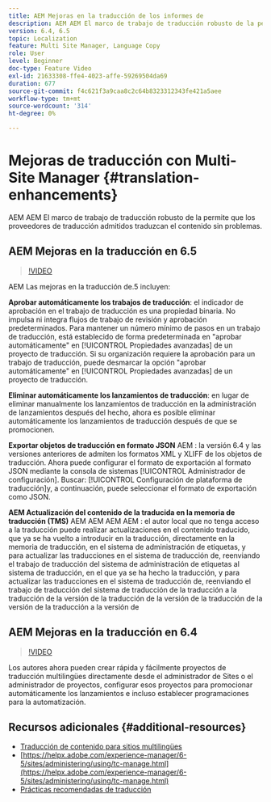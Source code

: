 ```yaml
---
title: AEM Mejoras en la traducción de los informes de
description: AEM AEM El marco de trabajo de traducción robusto de la permite que los proveedores de traducción admitidos traduzcan el contenido sin problemas. Obtenga información sobre las mejoras más recientes.
version: 6.4, 6.5
topic: Localization
feature: Multi Site Manager, Language Copy
role: User
level: Beginner
doc-type: Feature Video
exl-id: 21633308-ffe4-4023-affe-59269504da69
duration: 677
source-git-commit: f4c621f3a9caa8c2c64b8323312343fe421a5aee
workflow-type: tm+mt
source-wordcount: '314'
ht-degree: 0%

---
```


# Mejoras de traducción con Multi-Site Manager {#translation-enhancements}

AEM AEM El marco de trabajo de traducción robusto de la permite que los proveedores de traducción admitidos traduzcan el contenido sin problemas.

## AEM Mejoras en la traducción en 6.5

>[!VIDEO](https://video.tv.adobe.com/v/27405?quality=12&learn=on)

AEM Las mejoras en la traducción de.5 incluyen:

**Aprobar automáticamente los trabajos de traducción**: el indicador de aprobación en el trabajo de traducción es una propiedad binaria. No impulsa ni integra flujos de trabajo de revisión y aprobación predeterminados. Para mantener un número mínimo de pasos en un trabajo de traducción, está establecido de forma predeterminada en &quot;aprobar automáticamente&quot; en [!UICONTROL Propiedades avanzadas] de un proyecto de traducción. Si su organización requiere la aprobación para un trabajo de traducción, puede desmarcar la opción &quot;aprobar automáticamente&quot; en [!UICONTROL Propiedades avanzadas] de un proyecto de traducción.

**Eliminar automáticamente los lanzamientos de traducción**: en lugar de eliminar manualmente los lanzamientos de traducción en la administración de lanzamientos después del hecho, ahora es posible eliminar automáticamente los lanzamientos de traducción después de que se promocionen.

**Exportar objetos de traducción en formato JSON** AEM : la versión 6.4 y las versiones anteriores de admiten los formatos XML y XLIFF de los objetos de traducción. Ahora puede configurar el formato de exportación al formato JSON mediante la consola de sistemas [!UICONTROL Administrador de configuración]. Buscar: [!UICONTROL Configuración de plataforma de traducción]y, a continuación, puede seleccionar el formato de exportación como JSON.

**AEM Actualización del contenido de la traducida en la memoria de traducción (TMS)** AEM AEM AEM AEM : el autor local que no tenga acceso a la traducción puede realizar actualizaciones en el contenido traducido, que ya se ha vuelto a introducir en la traducción, directamente en la memoria de traducción, en el sistema de administración de etiquetas, y para actualizar las traducciones en el sistema de traducción de, reenviando el trabajo de traducción del sistema de administración de etiquetas al sistema de traducción, en el que ya se ha hecho la traducción, y para actualizar las traducciones en el sistema de traducción de, reenviando el trabajo de traducción del sistema de traducción de la traducción a la traducción de la versión de la traducción de la versión de la traducción de la versión de la traducción a la versión de

## AEM Mejoras en la traducción en 6.4

>[!VIDEO](https://video.tv.adobe.com/v/21309?quality=12&learn=on)

Los autores ahora pueden crear rápida y fácilmente proyectos de traducción multilingües directamente desde el administrador de Sites o el administrador de proyectos, configurar esos proyectos para promocionar automáticamente los lanzamientos e incluso establecer programaciones para la automatización.

## Recursos adicionales {#additional-resources}

* [Traducción de contenido para sitios multilingües](https://helpx.adobe.com/experience-manager/6-5/sites/administering/using/translation.html)
* [https://helpx.adobe.com/experience-manager/6-5/sites/administering/using/tc-manage.html](https://helpx.adobe.com/experience-manager/6-5/sites/administering/using/tc-manage.html)
* [Prácticas recomendadas de traducción](https://helpx.adobe.com/experience-manager/6-5/sites/administering/using/tc-bp.html)
